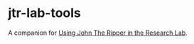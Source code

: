 # jtr-lab-tools
A companion for [Using John The Ripper in the Research Lab](http://rafaveguim.github.io/cracking/passwords/jtr/2016/05/05/jtr-research-lab/).
